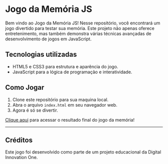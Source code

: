 # Jogo da Memória JS

Bem vindo ao Jogo da Memória JS! Nesse repositório, você encontrará um jogo divertido para testar sua memória. Este projeto não apenas oferece entretenimento, mas também demonstra várias técnicas avançadas de desenvolvimento de jogos em JavaScript.

## Tecnologias utilizadas
- HTML5 e CSS3 para estrutura e aparência do jogo.
- JavaScript para a lógica de programação e interatividade.

## Como Jogar
1. Clone este repositório para sua maquina local.
2. Abra o arquivo `index.html` em seu navegador web.
3. Agora é só se divertir.

[Clique aqui](https://glauciofelix.github.io/detona-ralph-game-js/) para acessar o resultado final do jogo da memória!

---

## Créditos
Este jogo foi desenvolvido como parte de um projeto educacional da Digital Innovation One.

